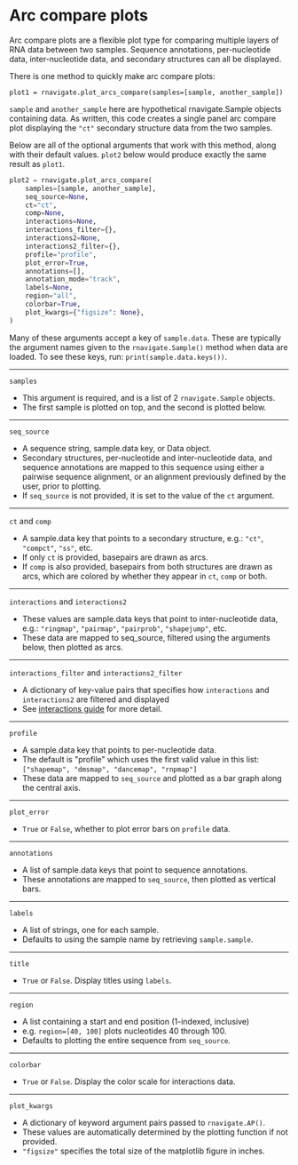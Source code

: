 Arc compare plots
=================

Arc compare plots are a flexible plot type for comparing multiple layers of RNA
data between two samples. Sequence annotations, per-nucleotide data,
inter-nucleotide data, and secondary structures can all be displayed.

There is one method to quickly make arc compare plots:

`plot1 = rnavigate.plot_arcs_compare(samples=[sample, another_sample])`

`sample` and `another_sample` here are hypothetical rnavigate.Sample objects
containing data. As written, this code creates a single panel arc compare plot
displaying the `"ct"` secondary structure data from the two samples.

Below are all of the optional arguments that work with this method, along with
their default values. `plot2` below would produce exactly the same result as
`plot1`.

```python
plot2 = rnavigate.plot_arcs_compare(
    samples=[sample, another_sample],
    seq_source=None,
    ct="ct",
    comp=None,
    interactions=None,
    interactions_filter={},
    interactions2=None,
    interactions2_filter={},
    profile="profile",
    plot_error=True,
    annotations=[],
    annotation_mode="track",
    labels=None,
    region="all",
    colorbar=True,
    plot_kwargs={"figsize": None},
)
```

Many of these arguments accept a key of `sample.data`. These are typically the
argument names given to the `rnavigate.Sample()` method when data are loaded.
To see these keys, run: `print(sample.data.keys())`.

---

`samples`

* This argument is required, and is a list of 2 `rnavigate.Sample` objects.
* The first sample is plotted on top, and the second is plotted below.

---

`seq_source`

* A sequence string, sample.data key, or Data object.
* Secondary structures, per-nucleotide and inter-nucleotide data, and sequence
  annotations are mapped to this sequence using either a pairwise sequence
  alignment, or an alignment previously defined by the user, prior to plotting.
* If `seq_source` is not provided, it is set to the value of the `ct` argument.

---

`ct` and `comp`

* A sample.data key that points to a secondary structure, e.g.: `"ct"`,
  `"compct"`, `"ss"`, etc.
* If only `ct` is provided, basepairs are drawn as arcs.
* If `comp` is also provided, basepairs from both structures are drawn as arcs,
  which are colored by whether they appear in `ct`, `comp` or both.

---

`interactions` and `interactions2`

* These values are sample.data keys that point to inter-nucleotide data, e.g.:
  `"ringmap"`, `"pairmap"`, `"pairprob"`, `"shapejump"`, etc.
* These data are mapped to seq_source, filtered using the arguments below, then
  plotted as arcs.

---

`interactions_filter` and `interactions2_filter`

* A dictionary of key-value pairs that specifies how `interactions` and
  `interactions2` are filtered and displayed
* See [interactions guide](../guides/filters.md) for more detail.

---

`profile`

* A sample.data key that points to per-nucleotide data.
* The default is "profile" which uses the first valid value in this list:
  `["shapemap", "dmsmap", "dancemap", "rnpmap"]`
* These data are mapped to `seq_source` and plotted as a bar graph along the
  central axis.

---

`plot_error`

* `True` or `False`, whether to plot error bars on `profile` data.

---

`annotations`

* A list of sample.data keys that point to sequence annotations.
* These annotations are mapped to `seq_source`, then plotted as vertical bars.

---

`labels`

* A list of strings, one for each sample.
* Defaults to using the sample name by retrieving `sample.sample`.

---

`title`

* `True` or `False`. Display titles using `labels`.

---

`region`

* A list containing a start and end position (1-indexed, inclusive)
* e.g. `region=[40, 100]` plots nucleotides 40 through 100.
* Defaults to plotting the entire sequence from `seq_source`.

---

`colorbar`

* `True` or `False`. Display the color scale for interactions data.

---

`plot_kwargs`

* A dictionary of keyword argument pairs passed to `rnavigate.AP()`.
* These values are automatically determined by the plotting function if not
  provided.
* `"figsize"` specifies the total size of the matplotlib figure in inches.

